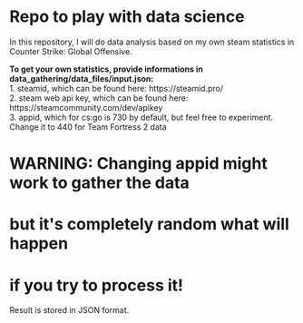 <h1> Repo to play with data science </h1>

<p> In this repository, I will do data analysis based on my own steam statistics in Counter Strike: Global Offensive.</p>

<p><b>To get your own statistics, provide informations in data_gathering/data_files/input.json:</b><br>
1. steamid, which can be found here: https://steamid.pro/ <br>
2. steam web api key, which can be found here: https://steamcommunity.com/dev/apikey <br>
3. appid, which for cs:go is 730 by default, but feel free to experiment.<br>
Change it to 440 for Team Fortress 2 data

# WARNING: Changing appid might work to gather the data<br>
# but it's completely random what will happen<br>
# if you try to process it!<br>
</p>

<p>
Result is stored in JSON format.
</p>

